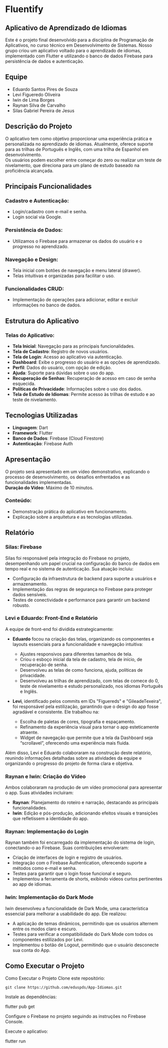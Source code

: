 # Fluentify

## Aplicativo de Aprendizado de Idiomas

Este é o projeto final desenvolvido para a disciplina de Programação de Aplicativos, no curso técnico em Desenvolvimento de Sistemas. Nosso grupo criou um aplicativo voltado para o aprendizado de idiomas, implementado com Flutter e utilizando o banco de dados Firebase para persistência de dados e autenticação.

## Equipe
- Eduardo Santos Pires de Souza
- Levi Figueredo Oliveira
- Iwin de Lima Borges
- Raynan Silva de Carvalho
- Silas Gabriel Pereira de Jesus

## Descrição do Projeto

O aplicativo tem como objetivo proporcionar uma experiência prática e personalizada no aprendizado de idiomas. Atualmente, oferece suporte para as trilhas de Português e Inglês, com uma trilha de Espanhol em desenvolvimento.  
Os usuários podem escolher entre começar do zero ou realizar um teste de nivelamento, que direciona para um plano de estudo baseado na proficiência alcançada.

## Principais Funcionalidades

### Cadastro e Autenticação:
- Login/cadastro com e-mail e senha.
- Login social via Google.

### Persistência de Dados:
- Utilizamos o Firebase para armazenar os dados do usuário e o progresso no aprendizado.

### Navegação e Design:
- Tela inicial com botões de navegação e menu lateral (drawer).
- Telas intuitivas e organizadas para facilitar o uso.

### Funcionalidades CRUD:
- Implementação de operações para adicionar, editar e excluir informações no banco de dados.

## Estrutura do Aplicativo

### Telas do Aplicativo:
- **Tela Inicial**: Navegação para as principais funcionalidades.
- **Tela de Cadastro**: Registro de novos usuários.
- **Tela de Login**: Acesso ao aplicativo via autenticação.
- **Dashboard**: Exibe o progresso do usuário e as opções de aprendizado.
- **Perfil**: Dados do usuário, com opção de edição.
- **Ajuda**: Suporte para dúvidas sobre o uso do app.
- **Recuperação de Senhas**: Recuperação de acesso em caso de senha esquecida.
- **Políticas de Privacidade**: Informações sobre o uso dos dados.
- **Tela de Estudo de Idiomas**: Permite acesso às trilhas de estudo e ao teste de nivelamento.

## Tecnologias Utilizadas
- **Linguagem**: Dart
- **Framework**: Flutter
- **Banco de Dados**: Firebase (Cloud Firestore)
- **Autenticação**: Firebase Auth

## Apresentação

O projeto será apresentado em um vídeo demonstrativo, explicando o processo de desenvolvimento, os desafios enfrentados e as funcionalidades implementadas.  
**Duração do Vídeo**: Máximo de 10 minutos.

### Conteúdo:
- Demonstração prática do aplicativo em funcionamento.
- Explicação sobre a arquitetura e as tecnologias utilizadas.

## Relatório

### Silas: Firebase

Silas foi responsável pela integração do Firebase no projeto, desempenhando um papel crucial na configuração do banco de dados em tempo real e no sistema de autenticação. Sua atuação incluiu:
- Configuração da infraestrutura de backend para suporte a usuários e armazenamento.
- Implementação das regras de segurança no Firebase para proteger dados sensíveis.
- Testes de conectividade e performance para garantir um backend robusto.

### Levi e Eduardo: Front-End e Relatório

A equipe de front-end foi dividida estrategicamente:
- **Eduardo** focou na criação das telas, organizando os componentes e layouts essenciais para a funcionalidade e navegação intuitiva:
  - Ajustes responsivos para diferentes tamanhos de tela.
  - Criou o esboço inicial da tela de cadastro, tela de início, de recuperação de senha.
  - Desenvolveu as telas de como funciona, ajuda, políticas de privacidade.
  - Desenvolveu as trilhas de aprendizado, com telas de comece do 0, teste de nivelamento e estudo personalizado, nos idiomas Português e Inglês.

- **Levi**, identificado pelos commits em IDs "Figuereds" e "GileadeTexeira", foi responsável pela estilização, garantindo que o design do app fosse agradável e consistente. Ele trabalhou na:
  - Escolha de paletas de cores, tipografia e espaçamento.
  - Refinamento da experiência visual para tornar o app esteticamente atraente.
  - Widget de navegação que permite que a tela da Dashboard seja “scrollavel”, oferecendo uma experiência mais fluida.

Além disso, Levi e Eduardo colaboraram na construção deste relatório, reunindo informações detalhadas sobre as atividades da equipe e organizando o progresso do projeto de forma clara e objetiva.

### Raynan e Iwin: Criação do Vídeo

Ambos colaboraram na produção de um vídeo promocional para apresentar o app. Suas atividades incluíram:
- **Raynan**: Planejamento do roteiro e narração, destacando as principais funcionalidades.
- **Iwin**: Edição e pós-produção, adicionando efeitos visuais e transições que refletissem a identidade do app.

### Raynan: Implementação do Login

Raynan também foi encarregado da implementação do sistema de login, conectando-o ao Firebase. Suas contribuições envolveram:
- Criação de interfaces de login e registro de usuários.
- Integração com o Firebase Authentication, oferecendo suporte a métodos como e-mail e senha.
- Testes para garantir que o login fosse funcional e seguro.
- Implementou a ferramenta de shorts, exibindo vídeos curtos pertinentes ao app de idiomas.

### Iwin: Implementação do Dark Mode

Iwin desenvolveu a funcionalidade de Dark Mode, uma característica essencial para melhorar a usabilidade do app. Ele realizou:
- A aplicação de temas dinâmicos, permitindo que os usuários alternem entre os modos claro e escuro.
- Testes para verificar a compatibilidade do Dark Mode com todos os componentes estilizados por Levi.
- Implementou o botão de Logout, permitindo que o usuário desconecte sua conta do App.

## Como Executar o Projeto



Como Executar o Projeto
Clone este repositório:

	git clone https://github.com/eduspds/App-Idiomas.git

Instale as dependências:

flutter pub get

Configure o Firebase no projeto seguindo as instruções no Firebase Console.

Execute o aplicativo:

flutter run
